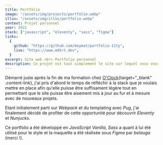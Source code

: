 ```yaml
---
title: Portfolio
image: "/assets/img/projects/portfolio.webp"
illus: "/assets/img/illus/portfolio.webp"
context: Projet personnel
year: 2022
stack: ["javascript", "eleventy", "sass", "figma"]
links:
  {
    github: "https://github.com/moymat/portfolio-11ty",
    live: "https://www.mdkrt.dev",
  }
excerpt: Site web <br> Portfolio personnel
description: Ce projet est tout simplement le site sur lequel vous vous trouvez actuellement.
---
```


Démarré juste après la fin de ma formation chez [O'Clock](https://oclock.io/){target="\_blank" .content-link}, j'ai pris d'abord le temps de réfléchir à la stack que je voulais mettre en place afin qu'elle puisse être suffisament légère tout en permettant que le site puisse être aisement mis à jour au fur et à mesure avec de nouveaux projets.

Etant initialement parti sur _Webpack_ et du templating avec _Pug_, j'ai finalement décidé de profiter de cette opportunité pour découvrir _Eleventy_ et _Nunjucks_.

Ce portfolio a été développé en _JavaScript Vanilla_, _Sass_ a quant à lui été utilisé pour le style et la maquette a été réalisée sous _Figma_ par _belauga_ (merci !).
